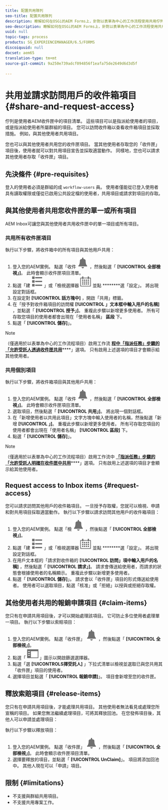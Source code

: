 ```yaml
---
title: 配置共用隊列
seo-title: 配置共用隊列
description: 瞭解如何在OSGi的AEM Forms上，針對以表單為中心的工作流程使用共用佇列。
seo-description: 瞭解如何在OSGi的AEM Forms上，針對以表單為中心的工作流程使用共用佇列。
uuid: null
topic-tags: process
products: SG_EXPERIENCEMANAGER/6.5/FORMS
discoiquuid: null
docset: aem65
translation-type: tm+mt
source-git-commit: 9a250e739adcf094856f1eafa75de2649d6d3d5f

---
```



# 共用並請求訪問用戶的收件箱項目 {#share-and-request-access}

佇列是使用者AEM收件匣中的項目清單。 這些項目可以是指派給使用者的項目，或是指派給使用者所屬群組的項目。 您可以訪問收件箱以查看收件箱項目並採取措施。 例如，與其他使用者共用項目。

您也可以與其他使用者共用您的收件匣項目。 當其他使用者存取您的「收件匣」項目後，使用者就可以對共用項目宣告並採取適當動作。 同樣地，您也可以請求其他使用者存取「收件匣」項目。

## 先決條件 {#pre-requisites}

登入的使用者必須是群組的成 `workflow-users` 員。 使用者僅能從已登入使用者具有讀取權限或僅從已啟用公共設定檔的使用者，共用項目或請求對項目的存取。

## 與其他使用者共用您收件匣的單一或所有項目

AEM Inbox可讓您與其他使用者共用收件匣中的單一項目或所有項目。

### 共用所有收件匣項目

執行以下步驟，將收件箱中的所有項目與其他用戶共用：

1. 登入您的AEM實例。 點選「收件 ![匣」圖示](assets/bell.svg) ，然後點選「 **[!UICONTROL 全部檢視」]**。 此時會顯示收件匣項目清單。
1. 點選「建 ![立」按鈕旁的「檢視選擇器](assets/viewlist.svg) 」或「檢視選擇器 ![」圖示，](assets/calendar.svg) 並點 ********&#x200B;選「設定」。 將出現設定對話框。
1. 在設定對 **[!UICONTROL 話方塊中]** ，開啟「共用」標籤。
1. 在「授予對收件箱項目的訪問權 **[!UICONTROL 」文本框中輸入用戶的名稱]** ，並點選「 **[!UICONTROL 授予」]**。 重複此步驟以新增更多使用者。 所有可存取您項目的使用者都會出現在「使用者名稱」 **區段** 下。
1. 點選「 **[!UICONTROL 儲存]**」。

>[!NOTE]
>
> （僅適用於以表單為中心的工作流程項目）啟用工作流 **[程中「指派任務」步驟的「允許受託人透過收件匣共用](aem-forms-workflow-step-reference.md)******」選項。 只有啟用上述選項的項目才會顯示給其他使用者。

### 共用個別項目

執行以下步驟，將收件箱項目與其他用戶共用：

1. 登入您的AEM實例。 點選「收件 ![匣」圖示](assets/bell.svg) ，然後點選「 **[!UICONTROL 全部檢視」]**。 此時會顯示收件匣項目清單。
1. 選取項目，然後點選「 **[!UICONTROL 共用」]**。 將出現一個對話框。
1. 在「新增使用者以共用此項目」文字方塊中輸入使用者的名稱，然後點選「新增 **[!UICONTROL 」]**。 重複此步驟以新增更多使用者。 所有可存取您項目的使用者都會出現在「使用者名稱」 **[!UICONTROL 區段]** 下。
1. 點選「 **[!UICONTROL 儲存]**」。


>[!NOTE]
>
> （僅適用於以表單為中心的工作流程項目）啟用工作流中 **[「指派任務」步驟的「允許受託人明確在收件匣中共用](aem-forms-workflow-step-reference.md)******」選項。 只有啟用上述選項的項目才會顯示給其他使用者。

## Request access to Inbox items {#request-access}

您可以請求訪問其他用戶的收件箱項目。 一旦授予存取權，您就可以檢視、申請和對共用項目採取適當動作。 執行以下步驟以請求訪問其他用戶的收件箱項目：

1. 登入您的AEM實例。 點選「檢 ![視選取器」圖示](assets/bell.svg) ，然後點選「 **[!UICONTROL 全部檢視」]**。
1. 點選「建 ![立」按鈕旁的「檢視選擇器](assets/viewlist.svg) 」或「檢視選擇器 ![」圖示，](assets/calendar.svg) 並點 ********&#x200B;選「設定」。 將出現設定對話框。
1. 在用戶文本框的「請求對收件箱的 **[!UICONTROL 訪問」項中輸入用戶的名稱]** ，然後點選「 **[!UICONTROL 請求」]**。 請求會傳送給使用者，而請求的狀態會根據使用者的名稱顯示。 重複此步驟以新增更多使用者。
1. 點選「 **[!UICONTROL 儲存]**」。 請求會以「收件匣」項目的形式傳送給使用者。 使用者可以選取項目，點選「核准」或「拒絕」以授與或拒絕存取權。


## 其他使用者共用的報銷申請項目 {#claim-items}

您只有在申請共用項目後，才可以開始處理該項目。 它可防止多位使用者處理單一項目。 執行以下步驟以索賠項目：

1. 登入您的AEM實例。 點選「收件匣」 ![圖示](assets/bell.svg) ，然後點選「 **[!UICONTROL 全部檢視」]**。
1. 點選「 ![僅內容](assets/railleft.svg) 」圖示以開啟篩選選擇器。
1. 點選「選 **[!UICONTROLS擇受託人]** 」下拉式清單以檢視並選取已與您共用其「收件匣」項目的使用者。
1. 選擇項目並點選「 **[!UICONTROL 報銷申請]**」。 項目會新增至您的收件匣。

## 釋放索賠項目 {#release-items}

您只有在申請共用項目後，才能處理共用項目。 其他使用者無法看見或處理您所宣稱的項目。 如果您無法繼續處理項目，可將其釋放回池。   在您發佈項目後，其他人可以申請並處理項目：

執行以下步驟以釋放項目：

1. 登入您的AEM實例。 點選「收件匣」 ![圖示](assets/bell.svg) ，然後點選「 **[!UICONTROL 全部檢視」]**。 此時會顯示收件匣項目清單。
1. 選擇要釋放的項目，並點選「 **[!UICONTROL UnClaim]**」。 項目將添加回池中。 其他人現在可以「申請」項目。

## 限制 {#limitations}

* 不支援與群組共用項目。
* 不支援共用專案工作。
